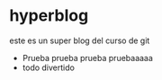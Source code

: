 # hyperblog
este es un super blog del curso de git
* Prueba prueba prueba pruebaaaaa
* todo divertido